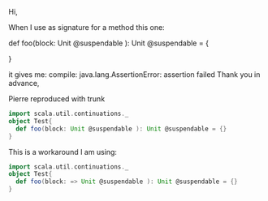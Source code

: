 Hi,

When I use as signature for a method this one:

def foo(block: Unit @suspendable   ): Unit @suspendable =  {
      
}

it gives me:
compile: java.lang.AssertionError: assertion failed
Thank you in advance,

Pierre
reproduced with trunk
```scala
import scala.util.continuations._
object Test{
  def foo(block: Unit @suspendable ): Unit @suspendable = {}
}
```
This is a workaround I am using:
```scala
import scala.util.continuations._
object Test{
  def foo(block: => Unit @suspendable ): Unit @suspendable = {}
}
```
